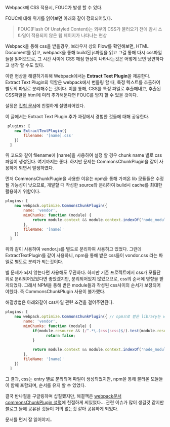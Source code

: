 Webpack에 CSS 적용시, FOUC가 발생 할 수 있다.

FOUC에 대해 위키를 읽어보면 아래와 같이 정의되어있다.

> FOUC(Flash Of Unstyled Content)는 외부의 CSS가 불러오기 전에 잠시 스타일이 적용되지 않은 웹 페이지가 나타나는 현상

Webpack을 통해 css을 받을경우, 브라우저 상의 Flow를 확인해보면, HTML Document를 읽고, webpack을 통해 build된 js파일을 읽고 그걸 통해 다시 css파일들을 읽어오므로, 그 시간 사이에 CSS 깨짐 현상이 나타나는것은 어떻게 보면 당연하다고 생각 할 수도 있다.

이런 현상을 해결하기위해 Webpack에서는 **Extract Text Plugin**을 제공한다.
Extract Text Plugin의 역할은 webpack에서 번들링 할 때, 특정 텍스트를 추출하여 별도의 파일로 분리해주는 것이다. 이를 통해, CSS를 특정 파일로 추출해내고, 추출된 CSS파일을 html에 미리 추가해둔다면 FOUC를 방지 할 수 있을 것이다.

설정은 [깃헙 문서](https://github.com/webpack-contrib/extract-text-webpack-plugin)에 친절하게 설명되어있다.

이 글에서는 Extract Text Plugin 추가 과정에서 경험한 것들에 대해 공유한다.

```js
 plugins: [
	new ExtractTextPlugin({
		filename: '[name].css'
	})
  ]
```

위 코드와 같이 filename에 [name]을 사용하여 설정 할 경우 chunk name 별로 css파일이 생성된다. 여기까지는 좋다. 하지만 문제는 CommonsChunkPlugin을 같이 사용하게 되면서 발생하였다.

먼저 CommonsChunkPlugin을 사용한 이유는 npm을 통해 가져온 lib 모듈들은 수정될 가능성이 낮으므로, 개발할 때 작성한 source와 분리하여 bulid시 cache를 최대한 활용하기 위함이다.

```js
plugins: [
	new webpack.optimize.CommonsChunkPlugin({
	    name: 'vendor',
	    minChunks: function (module) {
	    	return module.context && module.context.indexOf('node_modules') !== -1
	    },
	    fileName: '[name]'
	})
  ]
```

위와 같이 사용하여 vendor.js를 별도로 분리하여 사용하고 있었다. 그런데 ExtractTextPlugin를 같이 사용하니, npm을 통해 받은 css들이 vondor.css 라는 파일로 별도로 분리가 되는것이다.

별 문제가 되지 않는다면 사용해도 무관하다.
하지만 기존 프로젝트에서 css가 모듈단위로 분리되어있었다면 좋았겠지만, 분리되어있지 않았으므로, css의 순서에 영향을 받게되었다.
그래서 NPM을 통해 받은 module들과 작성된 css사이의 순서가 보장되어야헸다. 즉 CommonsChunkPlugin 사용이 불가했다. 

해결방법은 아래와같이 css파일 관련 조건을 걸어주면된다.

```js
plugins: [
	new webpack.optimize.CommonsChunkPlugin({ // npm으로 받은 library는 vendor.js로 관리
	    name: 'vendor',
	    minChunks: function (module) {
            if(module.resource && (/^.*\.(css|scss)$/).test(module.resource)) {
	    	      return false;
	    	}
            
	    	return module.context && module.context.indexOf('node_modules') !== -1
	    },
	    fileName: '[name]'
	})
  ]
```

그 결과, css는 entry 별로 분리되어 파일이 생성되었지만, npm을 통해 불러온 모듈들이 함께 포함되며, 순서를 유지 할 수 있었다.

결국 반나절을 구글링하며 삽질했지만, 해결책은 [webpack문서 commonsChunkPlugin 설명](https://webpack.js.org/plugins/commons-chunk-plugin/)에 친절하게 써있었다...
관련 이슈가 많이 생길것 같지만 블로그 들에 공유된 것들이 거의 없는것 같아 공유하게 되었다.

문서를 먼저 잘 읽어야지..